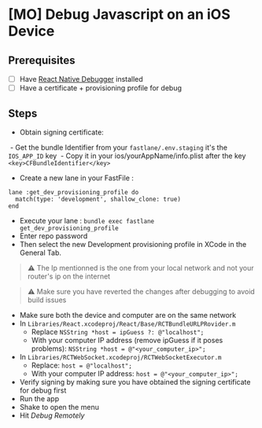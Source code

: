 # [MO] Debug Javascript on an iOS Device

## Prerequisites

- [ ] Have [React Native Debugger](https://github.com/jhen0409/react-native-debugger) installed
- [ ] Have a certificate + provisioning profile for debug

## Steps

- Obtain signing certificate:

  - Get the bundle Identifier from your `fastlane/.env.staging` it's the `IOS_APP_ID` key
  - Copy it in your ios/yourAppName/info.plist after the key `<key>CFBundleIdentifier</key>`
  - Create a new lane in your FastFile :
  
```
lane :get_dev_provisioning_profile do
  match(type: 'development', shallow_clone: true)
end
```

  - Execute your lane : `bundle exec fastlane get_dev_provisioning_profile`
  - Enter repo password
  - Then select the new Development provisioning profile in XCode in the General Tab.

> :warning: The Ip mentionned is the one from your local network and not your router's ip on the internet

> :warning: Make sure you have reverted the changes after debugging to avoid build issues

- Make sure both the device and computer are on the same network
- In `Libraries/React.xcodeproj/React/Base/RCTBundleURLPRovider.m`
  - Replace `NSString *host = ipGuess ?: @"localhost";`
  - With your computer IP address (remove ipGuess if it poses problems): `NSString *host = @"<your_computer_ip>";`
- In `Libraries/RCTWebSocket.xcodeproj/RCTWebSocketExecutor.m`
  - Replace: `host = @"localhost";`
  - With your computer IP address: `host = @"<your_computer_ip>";`
- Verify signing by making sure you have obtained the signing certificate for debug first
- Run the app
- Shake to open the menu
- Hit *Debug Remotely*
